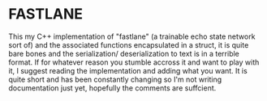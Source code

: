 # FASTLANE

This my C++ implementation of "fastlane" (a trainable echo state network sort of) and the associated functions encapsulated in a struct, it is quite bare bones and the serialization/ deserialization to text is in a terrible format. If for whatever reason you stumble accross it and want to play with it, I suggest reading the implementation and adding what you want. It is quite short and has been constantly changing so I'm not writing documentation just yet, hopefully the comments are suffcient.

